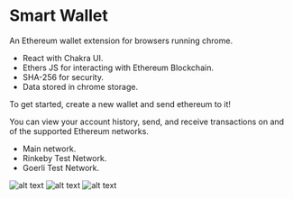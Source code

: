 # Smart Wallet

An Ethereum wallet extension for browsers running chrome.
  + React with Chakra UI.
  + Ethers JS for interacting with Ethereum Blockchain.
  + SHA-256 for security.
  + Data stored in chrome storage.

To get started, create a new wallet and send ethereum to it!

You can view your account history, send, and receive transactions on and of the supported Ethereum networks.

  + Main network.
  + Rinkeby Test Network.
  + Goerli Test Network.

 
![alt text](https://github.com/rottaj/SmartWallet/blob/main/images/image_1.png?raw=true)
![alt text](https://github.com/rottaj/SmartWallet/blob/main/images/image_2.png?raw=true)
![alt text](https://github.com/rottaj/SmartWallet/blob/main/images/image_3.png?raw=true)

